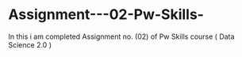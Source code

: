 # Assignment---02-Pw-Skills-
In this i am completed Assignment no. (02) of Pw Skills course ( Data Science 2.0 )
